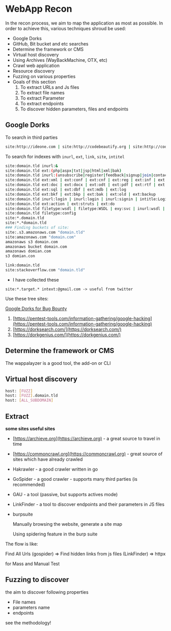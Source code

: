 # WebApp Recon

In the recon process, we aim to map the application as most as possible. In order to achieve this, various techniques shroud be used:

- Google Dorks
- GitHub, Bit bucket and etc searches
- Determine the framework or CMS
- Virtual host discovery
- Using Archives (WayBackMachine, OTX, etc)
- Crawl web application
- Resource discovery
- Fuzzing on various properties
- Goals of this section
    1. To extract URLs and Js files
    2. To extract file names
    3. To extract Parameter
    4. To extract endpoints
    5. To discover hidden parameters, files and endpoints

## Google Dorks

To search in third parties

```bash
site:http://ideone.com | site:http://codebeautify.org | site:http://codeshare.io | site:http://codepen.io | site:http://repl.it | site:http:// | site:http://ideone.com | site:http://ideone.com | 
```

To search for indexes with `inurl`, `ext`, `link`, `site`, `intitel`

```bash
site:domain.tld inurl:&
site:domain.tld ext:(php|aspx|txt|jsp|html|xml|bak)
site:domain.tld inurl:(unsubscribe|register|feedback|signup|join|contact|user|profile|api|developer|affiliate|mobile|upload|pgrade|password) inurl:&
site:domain.tld ext:xml | ext:conf | ext:cnf | ext:reg | ext:inf | ext:rdp | ext:cfg | ext:ora | ext:ini
site:domain.tld ext:doc | ext:docx | ext:odt | ext:pdf | ext:rtf | ext:sxw | ext:psw | ext:ppt | ext:pptx | ext:pps | ext:csv 
site:domain.tld ext:sql | ext:dbf | ext:mdb | ext:log
site:domain.tld ext:bkf | ext:bkp | ext:bak | ext:old | ext:backup
site:domain.tld inurl:login | inurl:login | inurl:signin | intitle:Login | intitle:signin | inurl:auth 
site:domain.tld ext:action | ext:struts | ext:do
site:domain.tld filetype:wsdl | filetype:WSDL | exy:svc | inurl:wsdl | Filetype:?wsdl | intitle:_vti_bin/sites.asmx?wsdl | inurl:_vti_bin/sites.asmx?wsdl 
site:domain.tld filetype:config
site:*.domain.tld
site:*.*domain.tld
### Finding buckets of site:
site:.s3.amazonaws.com "domain.tld"
site:amazonaws.com "domain.com"
amazonaws s3 domain.com
amazonaws bucket domain.com
amazonaws domian.com
s3 domian.con

link:domain.tld
site:stackoverflow.com "domain.tld"
```

- I have collected these

```
site:*.target.* intext:@gmail.com -> useful from twitter
```

Use these tree sites:

[Google Dorks for Bug Bounty](https://taksec.github.io/google-dorks-bug-bounty/)

1. [https://pentest-tools.com/information-gathering/google-hacking](https://pentest-tools.com/information-gathering/google-hacking)
2. [https://dorksearch.com/](https://dorksearch.com/)
3. [https://dorkgenius.com/](https://dorkgenius.com/)

## Determine the framework or CMS

The wappalayzer is a good tool, the add-on or CLI

## Virtual host discovery

```bash
host: [FUZZ]
host: [FUZZ].domain.tld
host: [ALL_SUBDOMAIN]
```

## Extract

**some sites useful sites**

- [https://archieve.org](https://archieve.org) - a great source to travel in time
- [https://commoncrawl.org](https://commoncrawl.org) - great source of sites which have already crawled
- Hakrawler - a good crawler written in go
- GoSpider - a good crawler - supports many third parties (is recommended)
- GAU - a tool (passive, but supports actives mode)
- LinkFinder - a tool to discover endpoints and their parameters in JS files
- burpsuite
    
    Manually browsing the website, generate a site map
    
    Using spidering feature in the burp suite
    

The flow is like:

Find All Urls (gospider) ⇒ Find hidden links from js files (LinkFinder) ⇒ httpx

for Mass and Manual Test

## Fuzzing to discover

the aim to discover following properties

- File names
- parameters name
- endpoints

see the methodology!